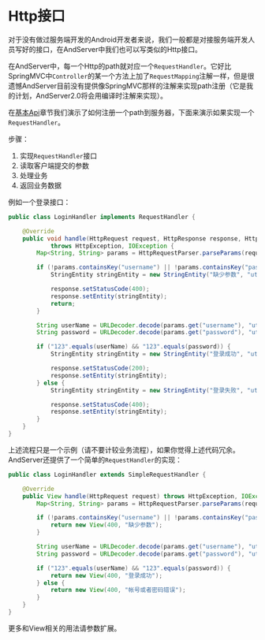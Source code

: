 # Http接口

对于没有做过服务端开发的Android开发者来说，我们一般都是对接服务端开发人员写好的接口，在AndServer中我们也可以写类似的Http接口。

在AndServer中，每一个Http的path就对应一个`RequestHandler`。它好比SpringMVC中`Controller`的某一个方法上加了`RequestMapping`注解一样，但是很遗憾AndServer目前没有提供像SpringMVC那样的注解来实现path注册（它是我的计划，AndServer2.0将会用编译时注解来实现）。

在[基本Api](../base/api.md)章节我们演示了如何注册一个path到服务器，下面来演示如果实现一个`RequestHandler`。

步骤：
1. 实现`RequestHandler`接口
2. 读取客户端提交的参数
3. 处理业务
4. 返回业务数据

例如一个登录接口：
```java
public class LoginHandler implements RequestHandler {

    @Override
    public void handle(HttpRequest request, HttpResponse response, HttpContext context)
            throws HttpException, IOException {
        Map<String, String> params = HttpRequestParser.parseParams(request);

        if (!params.containsKey("username") || !params.containsKey("password")) {
            StringEntity stringEntity = new StringEntity("缺少参数", "utf-8");

            response.setStatusCode(400);
            response.setEntity(stringEntity);
            return;
        }

        String userName = URLDecoder.decode(params.get("username"), "utf-8");
        String password = URLDecoder.decode(params.get("password"), "utf-8");

        if ("123".equals(userName) && "123".equals(password)) {
            StringEntity stringEntity = new StringEntity("登录成功", "utf-8");

            response.setStatusCode(200);
            response.setEntity(stringEntity);
        } else {
            StringEntity stringEntity = new StringEntity("登录失败", "utf-8");

            response.setStatusCode(400);
            response.setEntity(stringEntity);
        }
    }
}
```

上述流程只是一个示例（请不要计较业务流程），如果你觉得上述代码冗余。AndServer还提供了一个简单的`RequestHandler`的实现：
```java
public class LoginHandler extends SimpleRequestHandler {

    @Override
    public View handle(HttpRequest request) throws HttpException, IOException {
        Map<String, String> params = HttpRequestParser.parseParams(request);

        if (!params.containsKey("username") || !params.containsKey("password")) {
            return new View(400, "缺少参数");
        }

        String userName = URLDecoder.decode(params.get("username"), "utf-8");
        String password = URLDecoder.decode(params.get("password"), "utf-8");

        if ("123".equals(userName) && "123".equals(password)) {
            return new View(400, "登录成功");
        } else {
            return new View(400, "帐号或者密码错误");
        }
    }
}
```

更多和View相关的用法请参数扩展。
